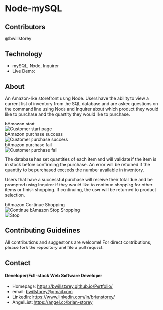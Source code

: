 # Node-mySQL

## Contributors
@bwillstorey

## Technology
- mySQL, Node, Inquirer
- Live Demo: 

## About
An Amazon-like storefront using Node. Users have the ability to view a current list of inventory from the SQL database and are asked questions on the command line using Node and Inquirer about which product they would like to purchase and the quantity they would like to purchase. 


bAmazon start  
![Customer start page](./images/customer/bamazon-customer-01.png)  
bAmazon purchase success  
![Customer purchase success](./images/customer/bamazon-customer-02.png)  
bAmazon purchase fail  
![Customer purchase fail](./images/customer/bamazon-customer-03.png)  



The database has set quantities of each item and will validate if the item is in stock before confirming the purchase. An error will be returned if the quantity to be purchased exceeds the number available in inventory. 


Users that have a successful purchase will receive their total due and be prompted using Inquirer if they would like to continue shopping for other items or finish shopping. If continuing, the user will be returned to product selection.

bAmazon Continue Shopping  
![Continue](./images/customer/bamazon-customer-04.png)
bAmazon Stop Shopping  
![Stop](./images/customer/bamazon-customer-04.png)


## Contributing Guidelines
All contributions and suggestions are welcome! For direct contributions, please fork the repository and file a pull request.

## Contact
#### Developer/Full-stack Web Software Developer
- Homepage: https://bwillstorey.github.io/Portfolio/
- email: bwillstorey@gmail.com
- LinkedIn: https://www.linkedin.com/in/brianstorey/
- AngelList: https://angel.co/brian-storey